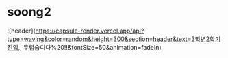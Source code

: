 # soong2
![header](https://capsule-render.vercel.app/api?type=waving&color=random&height=300&section=header&text=3학년2학기진입,, 두렵습디다%20!!&fontSize=50&animation=fadeIn)

